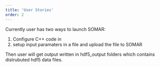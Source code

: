 ```yaml
---
title: 'User Stories'
order: 2
---
```

Currently user has two ways to launch SOMAR:
1) Configure C++ code in 
2) setup input paramaters in a file and upload the file to SOMAR

Then user will get output written in hdf5_output folders which contains distrubuted hdf5 data files. 